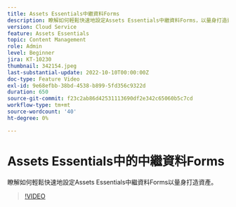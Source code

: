 ```yaml
---
title: Assets Essentials中繼資料Forms
description: 瞭解如何輕鬆快速地設定Assets Essentials中繼資料Forms，以量身打造資產中繼資料。
version: Cloud Service
feature: Assets Essentials
topic: Content Management
role: Admin
level: Beginner
jira: KT-10230
thumbnail: 342154.jpeg
last-substantial-update: 2022-10-10T00:00:00Z
doc-type: Feature Video
exl-id: 9e68efbb-38bd-4538-b899-5fd356c9322d
duration: 650
source-git-commit: f23c2ab86d42531113690df2e342c65060b5c7cd
workflow-type: tm+mt
source-wordcount: '40'
ht-degree: 0%

---
```


# Assets Essentials中的中繼資料Forms

瞭解如何輕鬆快速地設定Assets Essentials中繼資料Forms以量身打造資產。

>[!VIDEO](https://video.tv.adobe.com/v/342154?quality=12&learn=on)
